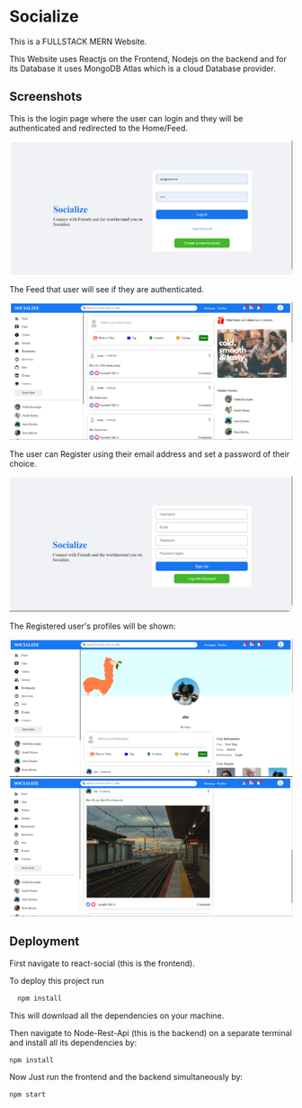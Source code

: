 
# Socialize

This is a FULLSTACK MERN Website.

This Website uses Reactjs on the Frontend, Nodejs on the backend 
and for its Database it uses MongoDB Atlas which is a cloud Database
provider.

## Screenshots

This is the login page where the user can login and they will be authenticated and redirected to the Home/Feed.

![ALT_TEXT](/screenShots/login.PNG)

The Feed that user will see if they are authenticated.

![ALT_TEXT](/screenShots/Feed.PNG)

The user can Register using their email address and set a password of their choice.

![ALT_TEXT](/screenShots/register.PNG)

The Registered user's profiles will be shown:

![ALT_TEXT](/screenShots/Profile.PNG)
![ALT_TEXT](/screenShots/Profile%202.PNG)

## Deployment

First navigate to react-social (this is the frontend).

To deploy this project run

```bash
  npm install
```
This will download all the dependencies on your machine.

Then navigate to Node-Rest-Api (this is the backend) on a separate terminal and install 
all its dependencies by:

```bash
npm install
```
Now Just run the frontend and the backend simultaneously by:

```bash
npm start
```


